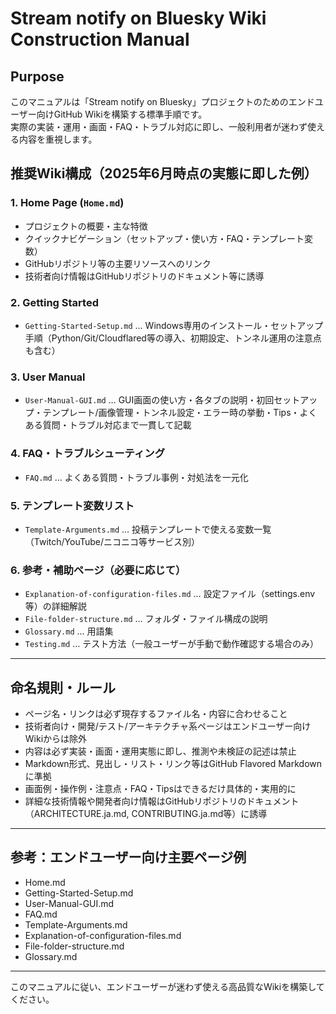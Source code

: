 # Stream notify on Bluesky Wiki Construction Manual

## Purpose
このマニュアルは「Stream notify on Bluesky」プロジェクトのためのエンドユーザー向けGitHub Wikiを構築する標準手順です。  
実際の実装・運用・画面・FAQ・トラブル対応に即し、一般利用者が迷わず使える内容を重視します。

## 推奨Wiki構成（2025年6月時点の実態に即した例）

### 1. Home Page (`Home.md`)
- プロジェクトの概要・主な特徴
- クイックナビゲーション（セットアップ・使い方・FAQ・テンプレート変数）
- GitHubリポジトリ等の主要リソースへのリンク
- 技術者向け情報はGitHubリポジトリのドキュメント等に誘導

### 2. Getting Started
- `Getting-Started-Setup.md` … Windows専用のインストール・セットアップ手順（Python/Git/Cloudflared等の導入、初期設定、トンネル運用の注意点も含む）

### 3. User Manual
- `User-Manual-GUI.md` … GUI画面の使い方・各タブの説明・初回セットアップ・テンプレート/画像管理・トンネル設定・エラー時の挙動・Tips・よくある質問・トラブル対応まで一貫して記載

### 4. FAQ・トラブルシューティング
- `FAQ.md` … よくある質問・トラブル事例・対処法を一元化

### 5. テンプレート変数リスト
- `Template-Arguments.md` … 投稿テンプレートで使える変数一覧（Twitch/YouTube/ニコニコ等サービス別）

### 6. 参考・補助ページ（必要に応じて）
- `Explanation-of-configuration-files.md` … 設定ファイル（settings.env等）の詳細解説
- `File-folder-structure.md` … フォルダ・ファイル構成の説明
- `Glossary.md` … 用語集
- `Testing.md` … テスト方法（一般ユーザーが手動で動作確認する場合のみ）

---

## 命名規則・ルール
- ページ名・リンクは必ず現存するファイル名・内容に合わせること
- 技術者向け・開発/テスト/アーキテクチャ系ページはエンドユーザー向けWikiからは除外
- 内容は必ず実装・画面・運用実態に即し、推測や未検証の記述は禁止
- Markdown形式、見出し・リスト・リンク等はGitHub Flavored Markdownに準拠
- 画面例・操作例・注意点・FAQ・Tipsはできるだけ具体的・実用的に
- 詳細な技術情報や開発者向け情報はGitHubリポジトリのドキュメント（ARCHITECTURE.ja.md, CONTRIBUTING.ja.md等）に誘導

---

## 参考：エンドユーザー向け主要ページ例
- Home.md
- Getting-Started-Setup.md
- User-Manual-GUI.md
- FAQ.md
- Template-Arguments.md
- Explanation-of-configuration-files.md
- File-folder-structure.md
- Glossary.md

---

このマニュアルに従い、エンドユーザーが迷わず使える高品質なWikiを構築してください。
